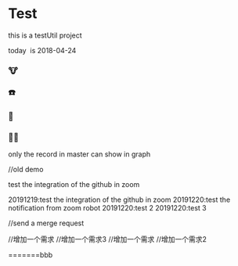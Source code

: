 # Test
this is a testUtil project

today  is 2018-04-24
###  :cow:  ###
###  :phone:  ###
###  :tiger: ###
###  :dog::rabbit: ###
only the record in master can show in graph 


//old demo

test the integration of the github in zoom

20191219:test the integration of the github in zoom
20191220:test the notification from zoom robot 
20191220:test 2
20191220:test 3

//send  a merge request 



//增加一个需求
//增加一个需求3 
//增加一个需求 
//增加一个需求2

=======bbb